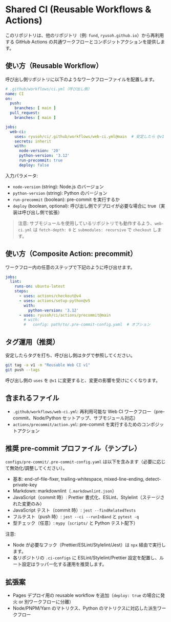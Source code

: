 # Shared CI (Reusable Workflows & Actions)

このリポジトリは、他のリポジトリ（例: `fund`, `ryusoh.github.io`）から再利用する GitHub Actions の共通ワークフローとコンポジットアクションを提供します。

## 使い方（Reusable Workflow）

呼び出し側リポジトリに以下のようなワークフローファイルを配置します。

```yaml
# .github/workflows/ci.yml（呼び出し側）
name: CI
on:
  push:
    branches: [ main ]
  pull_request:
    branches: [ main ]

jobs:
  web-ci:
    uses: ryusoh/ci/.github/workflows/web-ci.yml@main  # 安定したら @v1 に変更
    secrets: inherit
    with:
      node-version: '20'
      python-version: '3.12'
      run-precommit: true
      deploy: false
```

入力パラメータ:
- `node-version` (string): Node.js のバージョン
- `python-version` (string): Python のバージョン
- `run-precommit` (boolean): pre-commit を実行するか
- `deploy` (boolean, optional): 呼び出し側でデプロイが必要な場合に true（実装は呼び出し側で拡張）

> 注意: サブモジュールを使用しているリポジトリでも動作するよう、`web-ci.yml` は `fetch-depth: 0` と `submodules: recursive` で `checkout` します。

## 使い方（Composite Action: precommit）

ワークフロー内の任意のステップで下記のように呼び出せます。

```yaml
jobs:
  lint:
    runs-on: ubuntu-latest
    steps:
      - uses: actions/checkout@v4
      - uses: actions/setup-python@v5
        with:
          python-version: '3.12'
      - uses: ryusoh/ci/actions/precommit@main
        # with:
        #   config: path/to/.pre-commit-config.yaml  # オプション
```

## タグ運用（推奨）

安定したらタグを打ち、呼び出し側はタグで参照してください。

```bash
git tag -a v1 -m "Reusable Web CI v1"
git push --tags
```

呼び出し側の `uses` を `@v1` に変更すると、変更の影響を受けにくくなります。

## 含まれるファイル

- `.github/workflows/web-ci.yml`: 再利用可能な Web CI ワークフロー（pre-commit、Node/Python セットアップ、サブモジュール対応）
- `actions/precommit/action.yml`: pre-commit を実行するためのコンポジットアクション

## 推奨 pre-commit プロファイル（テンプレ）

`configs/pre-commit/.pre-commit-config.yaml` は以下を含みます（必要に応じて無効化/調整してください）。

- 基本: end-of-file-fixer, trailing-whitespace, mixed-line-ending, detect-private-key
- Markdown: markdownlint（`.markdownlint.json`）
- JavaScript（commit 時）: Prettier 書式化、ESLint、Stylelint（ステージされた変更のみ）
- JavaScript テスト（commit 時）: `jest --findRelatedTests`
- フルテスト（push 時）: `jest --ci --runInBand` と `pytest -q`
- 型チェック（任意）: `mypy`（`scripts/` と Python テスト配下）

注意:
- Node が必要なフック（Prettier/ESLint/Stylelint/Jest）は `npx` 経由で実行します。
- 各リポジトリの `.ci-configs` に ESLint/Stylelint/Prettier 設定を配置し、ルート設定はラッパー化する運用を推奨します。

## 拡張案

- Pages デプロイ用の reusable workflow を追加（`deploy: true` の場合に発火 or 別ワークフローに分離）
- Node/PNPM/Yarn のマトリクス、Python のマトリクスに対応した派生ワークフロー
